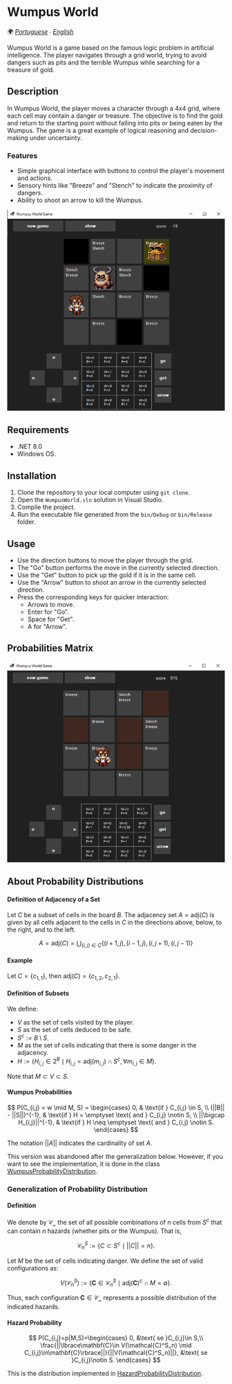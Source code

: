 # Wumpus World

🌍 *[Portuguese](README.md) ∙ [English](README_en.md)*

Wumpus World is a game based on the famous logic problem in artificial intelligence. The player navigates through a grid world, trying to avoid dangers such as pits and the terrible Wumpus while searching for a treasure of gold.

## Description

In Wumpus World, the player moves a character through a 4x4 grid, where each cell may contain a danger or treasure. The objective is to find the gold and return to the starting point without falling into pits or being eaten by the Wumpus. The game is a great example of logical reasoning and decision-making under uncertainty.

### Features

- Simple graphical interface with buttons to control the player's movement and actions.
- Sensory hints like "Breeze" and "Stench" to indicate the proximity of dangers.
- Ability to shoot an arrow to kill the Wumpus.

 ![img](print.png)

## Requirements

- .NET 8.0
- Windows OS.

## Installation

1. Clone the repository to your local computer using `git clone`.
2. Open the `WumpusWorld.sln` solution in Visual Studio.
3. Compile the project.
4. Run the executable file generated from the `bin/Debug` or `bin/Release` folder.

## Usage

- Use the direction buttons to move the player through the grid.
- The "Go" button performs the move in the currently selected direction.
- Use the "Get" button to pick up the gold if it is in the same cell.
- Use the "Arrow" button to shoot an arrow in the currently selected direction.
- Press the corresponding keys for quicker interaction:
  - Arrows to move.
  - Enter for "Go".
  - Space for "Get".
  - A for "Arrow".

## Probabilities Matrix

![img2](print2.png)

## About Probability Distributions

#### Definition of Adjacency of a Set
Let $C$ be a subset of cells in the board $B$. The adjacency set $A = \text{adj}(C)$ is given by all cells adjacent to the cells in $C$ in the directions above, below, to the right, and to the left.

$$
A = \text{adj}(C) = \bigcup_{(i,j)\in C}\big\lbrace (i+1,j), (i-1,j), (i,j+1), (i,j-1)\big\rbrace
$$

#### Example
Let $C = \lbrace c_{1,1} \rbrace$, then $\text{adj}(C) = \lbrace c_{1,2}, c_{2,1} \rbrace$.

#### Definition of Subsets
We define:
- $V$ as the set of cells visited by the player.
- $S$ as the set of cells deduced to be safe.
- $S^c := B \setminus S$.
- $M$ as the set of cells indicating that there is some danger in the adjacency.
- $H := \lbrace H_{i,j} \in 2^B \mid H_{i,j} = \text{adj}(m_{i,j}) \cap S^c, \forall m_{i,j} \in M \rbrace$.

Note that $M \subset V \subset S$.

#### Wumpus Probabilities
$$
P(C_{i,j} = w \mid M, S) = 
\begin{cases} 
0, & \text{if } C_{i,j} \in S, \\
(||B|| - ||S||)^{-1}, & \text{if } H = \emptyset \text{ and } C_{i,j} \notin S, \\
||\bigcap H_{i,j}||^{-1}, & \text{if } H \neq \emptyset \text{ and } C_{i,j} \notin S.
\end{cases}
$$

The notation $||A||$ indicates the cardinality of set $A$.

This version was abandoned after the generalization below. However, if you want to see the implementation, it is done in the class [WumpusProbabilityDistribution](WumpusProbabilityDistribution.cs).

### Generalization of Probability Distribution

#### Definition
We denote by $\mathcal{C_n}$ the set of all possible combinations of $n$ cells from $S^c$ that can contain $n$ hazards (whether pits or the Wumpus). That is,

$$
\mathcal{C}^S_n:=\big\lbrace C\subset S^c \mid ||C||=n \big\rbrace.
$$

Let $M$ be the set of cells indicating danger. We define the set of valid configurations as:

$$
V(\mathcal{C}^S_n):=\big\lbrace \mathbf{C}\in\mathcal{C}^S_n \mid \text{adj}(\mathbf{C})^c\cap M = \emptyset \big\rbrace.
$$

Thus, each configuration $\mathbf{C} \in \mathcal{C_n}$ represents a possible distribution of the indicated hazards.

#### Hazard Probability

$$
P(C_{i,j}=p|M,S)=\begin{cases}
0, &\text{ se }C_{i,j}\in S,\\
\frac{||\lbrace\mathbf{C}\in V(\mathcal{C}^S_n) \mid C_{i,j}\in\mathbf{C}\rbrace||}{||V(\mathcal{C}^S_n)||}, &\text{ se }C_{i,j}\notin S.
\end{cases}
$$

This is the distribution implemented in [HazardProbabilityDistribution](HazardProbabilityDistribution.cs).
